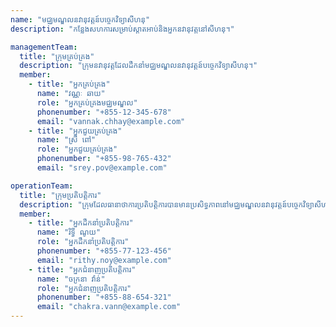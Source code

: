 ```yaml
---
name: "មជ្ឈមណ្ឌលនវានុវត្តន៍បច្ចេកវិទ្យាសីហនុ"
description: "កន្លែងសហការសម្រាប់ស្តាតអាប់និងអ្នកនវានុវត្តនៅសីហនុ។"

managementTeam:
  title: "ក្រុមគ្រប់គ្រង"
  description: "ក្រុមនវានុវត្តដែលដឹកនាំមជ្ឈមណ្ឌលនវានុវត្តន៍បច្ចេកវិទ្យាសីហនុ។"
  member:
    - title: "អ្នកគ្រប់គ្រង"
      name: "វណ្ណៈ ឆាយ"
      role: "អ្នកគ្រប់គ្រងមជ្ឈមណ្ឌល"
      phonenumber: "+855-12-345-678"
      email: "vannak.chhay@example.com"
    - title: "អ្នកជួយគ្រប់គ្រង"
      name: "ស្រី ពៅ"
      role: "អ្នកជួយគ្រប់គ្រង"
      phonenumber: "+855-98-765-432"
      email: "srey.pov@example.com"

operationTeam:
  title: "ក្រុមប្រតិបត្តិការ"
  description: "ក្រុមដែលធានាថាការប្រតិបត្តិការបានមានប្រសិទ្ធភាពនៅមជ្ឈមណ្ឌលនវានុវត្តន៍បច្ចេកវិទ្យាសីហនុ។"
  member:
    - title: "អ្នកដឹកនាំប្រតិបត្តិការ"
      name: "រិទ្ធី ណូយ"
      role: "អ្នកដឹកនាំប្រតិបត្តិការ"
      phonenumber: "+855-77-123-456"
      email: "rithy.noy@example.com"
    - title: "អ្នកជំនាញប្រតិបត្តិការ"
      name: "ចក្រនា វ៉ាន់"
      role: "អ្នកជំនាញប្រតិបត្តិការ"
      phonenumber: "+855-88-654-321"
      email: "chakra.vann@example.com"
---
```

